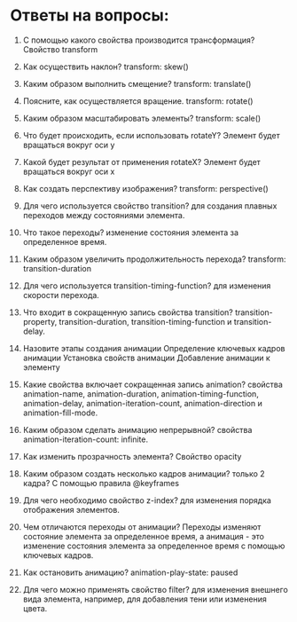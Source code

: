 # Ответы на вопросы:

1. С помощью какого свойства производится трансформация?
Свойство transform

3. Как осуществить наклон? 
transform: skew()

5. Каким образом выполнить смещение? 
transform: translate()

7. Поясните, как осуществляется вращение. 
transform: rotate()

9. Каким образом масштабировать элементы? 
transform: scale()

10. Что будет происходить, если использовать rotateY? 
Элемент будет вращаться вокруг оси y

11. Какой будет результат от применения rotateX? 
Элемент будет вращаться вокруг оси x

12. Как создать перспективу изображения? 
transform: perspective()

13. Для чего используется свойство transition? 
для создания плавных переходов между состояниями элемента.

14. Что такое переходы? 
изменение состояния элемента за определенное время.

15. Каким образом увеличить продолжительность перехода? 
transform: transition-duration

16. Для чего используется transition-timing-function? 
для изменения скорости перехода.

17. Что входит в сокращенную запись свойства transition? 
transition-property, transition-duration, transition-timing-function и transition-delay.

18. Назовите этапы создания анимации 
Определение ключевых кадров анимации
Установка свойств анимации
Добавление анимации к элементу

19. Какие свойства включает сокращенная запись animation? 
свойства animation-name, animation-duration, animation-timing-function, animation-delay, animation-iteration-count, animation-direction и animation-fill-mode.

20. Каким образом сделать анимацию непрерывной? 
свойства animation-iteration-count: infinite.

21. Как изменить прозрачность элемента? 
Свойство opacity 

22. Каким образом создать несколько кадров анимации? только 2 кадра?
С помощью правила @keyframes 

23. Для чего необходимо свойство z-index? 
для изменения порядка отображения элементов.

24. Чем отличаются переходы от анимации? 
Переходы изменяют состояние элемента за определенное время, а анимация - это изменение состояния элемента за определенное время с помощью ключевых кадров.

25. Как остановить анимацию? 
animation-play-state: paused

26. Для чего можно применять свойство filter? 
для изменения внешнего вида элемента, например, для добавления тени или изменения цвета.
